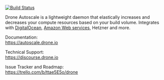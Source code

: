 [![Build Status](https://cloud.drone.io/api/badges/drone/autoscaler/status.svg)](https://cloud.drone.io/drone/autoscaler)

Drone Autoscale is a lightweight daemon that elastically increases and decreases your compute resources based on your build volume. Integrates with [DigitalOcean](https://m.do.co/c/00500d28741b), [Amazon Web services](http://autoscale.drone.io/intro/amazon/), Hetzner and more.

Documentation:<br/>
https://autoscale.drone.io

Technical Support:<br/>
https://discourse.drone.io

Issue Tracker and Roadmap:<br/>
https://trello.com/b/ttae5E5o/drone
